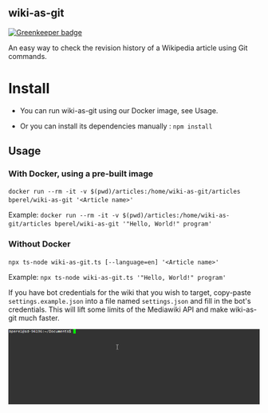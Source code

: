 ## wiki-as-git

[![Greenkeeper badge](https://badges.greenkeeper.io/bperel/wiki-as-git.svg)](https://greenkeeper.io/)

An easy way to check the revision history of a Wikipedia article using Git commands.

# Install

* You can run wiki-as-git using our Docker image, see Usage.

* Or you can install its dependencies manually : `npm install`

## Usage

### With Docker, using a pre-built image

`docker run --rm -it -v $(pwd)/articles:/home/wiki-as-git/articles bperel/wiki-as-git '<Article name>'`

Example:
`docker run --rm -it -v $(pwd)/articles:/home/wiki-as-git/articles bperel/wiki-as-git '"Hello, World!" program'`

### Without Docker

`npx ts-node wiki-as-git.ts [--language=en] '<Article name>'`

Example:
`npx ts-node wiki-as-git.ts '"Hello, World!" program'`


If you have bot credentials for the wiki that you wish to target, copy-paste `settings.example.json` into a file named `settings.json` and fill in the bot's credentials.
This will lift some limits of the Mediawiki API and make wiki-as-git much faster.

![alt text](wiki-as-git%20demo.gif)
